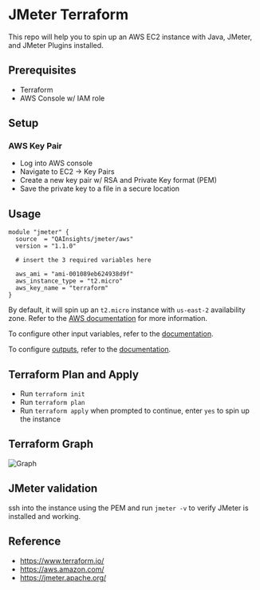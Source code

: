 # JMeter Terraform

This repo will help you to spin up an AWS EC2 instance with Java, JMeter, and JMeter Plugins installed.

## Prerequisites

* Terraform
* AWS Console w/ IAM role

## Setup

### AWS Key Pair

* Log into AWS console
* Navigate to EC2 -> Key Pairs
* Create a new key pair w/ RSA and Private Key format (PEM) 
* Save the private key to a file in a secure location

## Usage

```
module "jmeter" {
  source  = "QAInsights/jmeter/aws"
  version = "1.1.0"

  # insert the 3 required variables here

  aws_ami = "ami-001089eb624938d9f"
  aws_instance_type = "t2.micro"
  aws_key_name = "terraform"
}
```

By default, it will spin up an `t2.micro` instance with `us-east-2` availability zone. Refer to the [AWS documentation](https://docs.aws.amazon.com/AWSEC2/latest/UserGuide/ec2-instance-types.html) for more information.

To configure other input variables, refer to the [documentation](https://registry.terraform.io/modules/QAInsights/jmeter/aws/latest?tab=inputs#optional-inputs).

To configure [outputs](outputs.tf), refer to the [documentation](https://registry.terraform.io/modules/QAInsights/jmeter/aws/latest?tab=outputs).

## Terraform Plan and Apply

* Run `terraform init`
* Run `terraform plan`
* Run `terraform apply` when prompted to continue, enter `yes` to spin up the instance

## Terraform Graph

![Graph](https://raw.githubusercontent.com/QAInsights/terraform-aws-jmeter/main/graph/graph.svg)

## JMeter validation

ssh into the instance using the PEM and run `jmeter -v` to verify JMeter is installed and working.

## Reference

* https://www.terraform.io/
* https://aws.amazon.com/
* https://jmeter.apache.org/